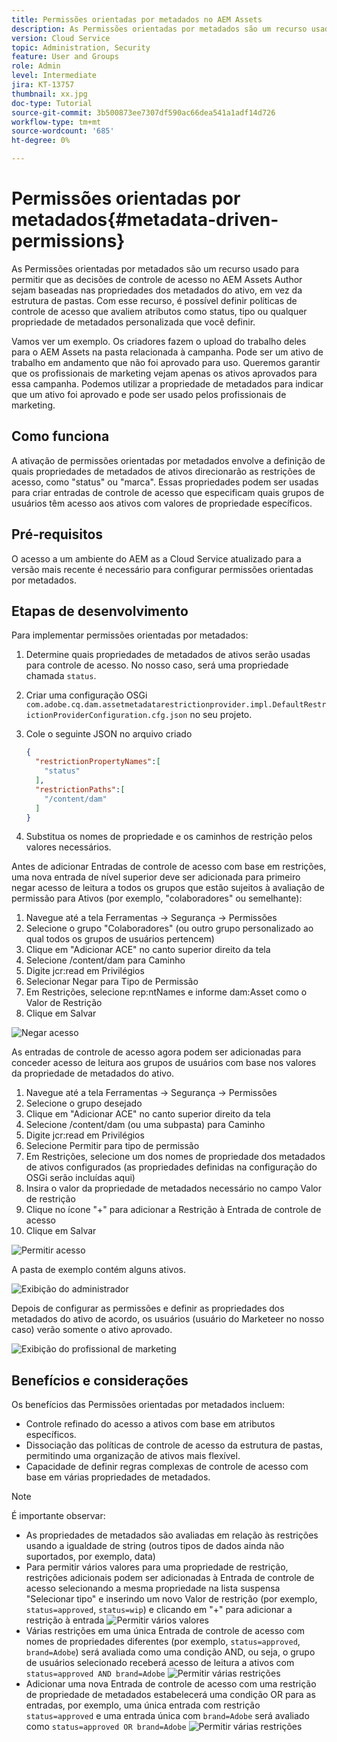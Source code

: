 ```yaml
---
title: Permissões orientadas por metadados no AEM Assets
description: As Permissões orientadas por metadados são um recurso usado para restringir o acesso com base nas propriedades dos metadados do ativo, em vez da estrutura de pastas.
version: Cloud Service
topic: Administration, Security
feature: User and Groups
role: Admin
level: Intermediate
jira: KT-13757
thumbnail: xx.jpg
doc-type: Tutorial
source-git-commit: 3b500873ee7307df590ac66dea541a1adf14d726
workflow-type: tm+mt
source-wordcount: '685'
ht-degree: 0%

---
```


# Permissões orientadas por metadados{#metadata-driven-permissions}

As Permissões orientadas por metadados são um recurso usado para permitir que as decisões de controle de acesso no AEM Assets Author sejam baseadas nas propriedades dos metadados do ativo, em vez da estrutura de pastas. Com esse recurso, é possível definir políticas de controle de acesso que avaliem atributos como status, tipo ou qualquer propriedade de metadados personalizada que você definir.

Vamos ver um exemplo. Os criadores fazem o upload do trabalho deles para o AEM Assets na pasta relacionada à campanha. Pode ser um ativo de trabalho em andamento que não foi aprovado para uso. Queremos garantir que os profissionais de marketing vejam apenas os ativos aprovados para essa campanha. Podemos utilizar a propriedade de metadados para indicar que um ativo foi aprovado e pode ser usado pelos profissionais de marketing.

## Como funciona

A ativação de permissões orientadas por metadados envolve a definição de quais propriedades de metadados de ativos direcionarão as restrições de acesso, como &quot;status&quot; ou &quot;marca&quot;. Essas propriedades podem ser usadas para criar entradas de controle de acesso que especificam quais grupos de usuários têm acesso aos ativos com valores de propriedade específicos.

## Pré-requisitos

O acesso a um ambiente do AEM as a Cloud Service atualizado para a versão mais recente é necessário para configurar permissões orientadas por metadados.


## Etapas de desenvolvimento

Para implementar permissões orientadas por metadados:

1. Determine quais propriedades de metadados de ativos serão usadas para controle de acesso. No nosso caso, será uma propriedade chamada `status`.
1. Criar uma configuração OSGi `com.adobe.cq.dam.assetmetadatarestrictionprovider.impl.DefaultRestrictionProviderConfiguration.cfg.json` no seu projeto.
1. Cole o seguinte JSON no arquivo criado

   ```json
   {
     "restrictionPropertyNames":[
       "status"
     ],
     "restrictionPaths":[
       "/content/dam"
     ]
   }
   ```

1. Substitua os nomes de propriedade e os caminhos de restrição pelos valores necessários.


Antes de adicionar Entradas de controle de acesso com base em restrições, uma nova entrada de nível superior deve ser adicionada para primeiro negar acesso de leitura a todos os grupos que estão sujeitos à avaliação de permissão para Ativos (por exemplo, &quot;colaboradores&quot; ou semelhante):

1. Navegue até a tela Ferramentas → Segurança → Permissões
1. Selecione o grupo &quot;Colaboradores&quot; (ou outro grupo personalizado ao qual todos os grupos de usuários pertencem)
1. Clique em &quot;Adicionar ACE&quot; no canto superior direito da tela
1. Selecione /content/dam para Caminho
1. Digite jcr:read em Privilégios
1. Selecionar Negar para Tipo de Permissão
1. Em Restrições, selecione rep:ntNames e informe dam:Asset como o Valor de Restrição
1. Clique em Salvar

![Negar acesso](./assets/metadata-driven-permissions/deny-access.png)

As entradas de controle de acesso agora podem ser adicionadas para conceder acesso de leitura aos grupos de usuários com base nos valores da propriedade de metadados do ativo.

1. Navegue até a tela Ferramentas → Segurança → Permissões
1. Selecione o grupo desejado
1. Clique em &quot;Adicionar ACE&quot; no canto superior direito da tela
1. Selecione /content/dam (ou uma subpasta) para Caminho
1. Digite jcr:read em Privilégios
1. Selecione Permitir para tipo de permissão
1. Em Restrições, selecione um dos nomes de propriedade dos metadados de ativos configurados (as propriedades definidas na configuração do OSGi serão incluídas aqui)
1. Insira o valor da propriedade de metadados necessário no campo Valor de restrição
1. Clique no ícone &quot;+&quot; para adicionar a Restrição à Entrada de controle de acesso
1. Clique em Salvar

![Permitir acesso](./assets/metadata-driven-permissions/allow-access.png)

A pasta de exemplo contém alguns ativos.

![Exibição do administrador](./assets/metadata-driven-permissions/admin-view.png)

Depois de configurar as permissões e definir as propriedades dos metadados do ativo de acordo, os usuários (usuário do Marketeer no nosso caso) verão somente o ativo aprovado.

![Exibição do profissional de marketing](./assets/metadata-driven-permissions/marketeer-view.png)

## Benefícios e considerações

Os benefícios das Permissões orientadas por metadados incluem:

- Controle refinado do acesso a ativos com base em atributos específicos.
- Dissociação das políticas de controle de acesso da estrutura de pastas, permitindo uma organização de ativos mais flexível.
- Capacidade de definir regras complexas de controle de acesso com base em várias propriedades de metadados.

>[!NOTE]
>
> É importante observar:
> 
> - As propriedades de metadados são avaliadas em relação às restrições usando a igualdade de string (outros tipos de dados ainda não suportados, por exemplo, data)
> - Para permitir vários valores para uma propriedade de restrição, restrições adicionais podem ser adicionadas à Entrada de controle de acesso selecionando a mesma propriedade na lista suspensa &quot;Selecionar tipo&quot; e inserindo um novo Valor de restrição (por exemplo, `status=approved`, `status=wip`) e clicando em &quot;+&quot; para adicionar a restrição à entrada
> ![Permitir vários valores](./assets/metadata-driven-permissions/allow-multiple-values.png)
> - Várias restrições em uma única Entrada de controle de acesso com nomes de propriedades diferentes (por exemplo, `status=approved`, `brand=Adobe`) será avaliada como uma condição AND, ou seja, o grupo de usuários selecionado receberá acesso de leitura a ativos com `status=approved AND brand=Adobe`
> ![Permitir várias restrições](./assets/metadata-driven-permissions/allow-multiple-restrictions.png)
> - Adicionar uma nova Entrada de controle de acesso com uma restrição de propriedade de metadados estabelecerá uma condição OR para as entradas, por exemplo, uma única entrada com restrição `status=approved` e uma entrada única com `brand=Adobe` será avaliado como `status=approved OR brand=Adobe`
> ![Permitir várias restrições](./assets/metadata-driven-permissions/allow-multiple-aces.png)
